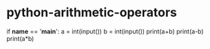 # python-arithmetic-operators
if __name__ == '__main__':
    a = int(input())
    b = int(input())
    print(a+b)
    print(a-b)
    print(a*b)
